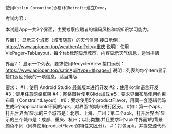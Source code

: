 使用`Kotlin Coroutine(协程)`和`Retrofit`建立`Demo`，

考试内容：

本试题App一共2个界面，主要考察应聘者的编码风格和新知识学习能力。

界面1：
显示三个城市（城市随意）的天气信息
接口示例：https://www.apiopen.top/weatherApi?city=重庆
说明：使用ViePager+TabLayout，每个tab标题显示城市，内容显示天气信息，适当排版

界面2：
显示一个列表，要求使用RecyclerView
接口示例：https://www.apiopen.top/satinApi?type=1&page=1
说明：列表的每个Item显示接口返回列表的一项信息，适当排版

要求：
#1：使用 Android Studio 最新版本进行开发
#2：使用Kotlin语言开发
#3：使用任意网络框架
#4：网络图片使用Glide加载
#5：要求界面布局使用约束布局（ConstraintLayout）
#6：要求使用5个productFlavor，用同一套逻辑代码生成5个applicationId不同的apk，对界面1的城市进行区分。
#如：第一个apk，打开后界面1显示的三个城市是：北京、上海、广州；第二个apk，打开后界面1显示的三个城市是：成都、重庆、杭州；以此类推.并且要求5个apk中界面1的背景颜色不同（同样使用productFlavor的特性来区分）。
#：打包apk，并提交源代码